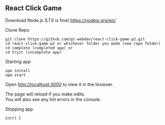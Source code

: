 ## React Click Game
Download Node.js (LTS is fine)
https://nodejs.org/en/

Clone Repo
```
git clone https://github.com/gt-webdev/react-click-game-p2.git
cd react-click-game-p2 or whichever folder you made (new repo folder)
cd complete (completed app) or
cd tryit (incomplete app)
```
Starting app
```
npm install
npm start
```
Open [http://localhost:3000](http://localhost:3000) to view it in the browser.

The page will reload if you make edits.<br>
You will also see any lint errors in the console.

Stopping app
```
Cntrl C
```
